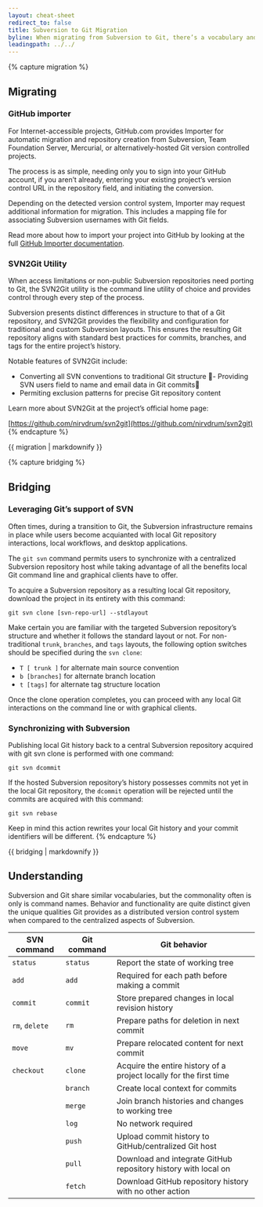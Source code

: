 ```yaml
---
layout: cheat-sheet
redirect_to: false
title: Subversion to Git Migration
byline: When migrating from Subversion to Git, there’s a vocabulary and command set to learn, in addition to the new capabilities only afforded by Git. This cheat sheet aims to help you in your transition between the classic Subversion technology and the modern use of Git with the GitHub collaboration platform.
leadingpath: ../../
---
```


{% capture migration %}
## Migrating


### GitHub importer

For Internet-accessible projects, GitHub.com provides Importer for automatic migration and repository creation from Subversion, Team Foundation Server, Mercurial, or alternatively-hosted Git version controlled projects.

The process is as simple, needing only you to sign into your GitHub account, if you aren’t already, entering your existing project’s version control URL in the repository field, and initiating the conversion.

Depending on the detected version control system, Importer may request additional information for migration. This includes a mapping file for associating Subversion usernames with Git fields.

Read more about how to import your project into GitHub by looking at the full [GitHub Importer documentation](https://help.github.com/articles/importing-a-repository-with-github-importer/).

### SVN2Git Utility

When access limitations or non-public Subversion repositories need porting to Git, the SVN2Git utility is the command line utility of choice and provides control through every step of the process.

Subversion presents distinct differences in structure to that of a Git repository, and SVN2Git provides the flexibility and configuration for traditional and custom Subversion layouts. This ensures the resulting Git repository aligns with standard best practices for commits, branches, and tags for the entire project’s history.

Notable features of SVN2Git include:

- Converting all SVN conventions to traditional Git structure
- Providing SVN users field to  name and email data in Git commits
- Permiting exclusion patterns for precise Git repository content

Learn more about SVN2Git at the project’s official home page:

[https://github.com/nirvdrum/svn2git](https://github.com/nirvdrum/svn2git)
{% endcapture %}

<div class="col-md-6 col-12">
{{ migration | markdownify }}
</div>

{% capture bridging %}
## Bridging

### Leveraging Git’s support of SVN

Often times, during a transition to Git, the Subversion infrastructure remains in place while users become acquianted with local Git repository interactions, local workflows, and desktop applications.

The `git svn` command permits users to synchronize with a centralized Subversion repository host while taking advantage of all the benefits local Git  command line and graphical clients have to offer.

To acquire a Subversion repository as a resulting local Git repository, download the project in its entirety with this command:

```
git svn clone [svn-repo-url] --stdlayout
```

Make certain you are familiar with the targeted Subversion repository’s structure and whether it follows the standard layout or not. For non-traditional `trunk`, `branches`, and `tags` layouts, the following option switches should be specified during the `svn clone`:

- `T [ trunk ]` for alternate main source convention
- `b [branches]` for alternate branch location
- `t [tags]` for alternate tag structure location

Once the clone operation completes, you can proceed with any local Git interactions on the command line or with graphical clients.

### Synchronizing with Subversion

Publishing local Git history back to a central Subversion repository acquired with git svn clone is performed with one command:

```
git svn dcommit
```

If the hosted Subversion repository’s history possesses commits not yet in the local Git repository,  the `dcommit` operation will be rejected until the commits are acquired with this command:

```
git svn rebase
```

Keep in mind this action rewrites your local Git history and your commit identifiers will be different.
{% endcapture %}

<div class="col-md-6 col-12">
{{ bridging | markdownify }}
</div>


## Understanding

Subversion and Git share similar vocabularies, but the commonality often is only is command names. Behavior and functionality are quite distinct given the unique qualities Git provides as a distributed version control system when compared to the centralized aspects of Subversion.


| SVN command     | Git command | Git behavior                                                          |
| ---             | ---         | ---                                                                   |
| `status`        | `status`    | Report the state of working tree                                      |
| `add`           | `add`       | Required for each path before making a commit                         |
| `commit`        | `commit`    | Store prepared changes in local revision history                      |
| `rm`, `delete`  | `rm`        | Prepare paths for deletion in next commit                             |
| `move`          | `mv`        | Prepare relocated content for next commit                             |
| `checkout`      | `clone`     | Acquire the entire history of a project locally for the first time    |
|                 | `branch`    | Create local context for commits                                      |
|                 | `merge`     | Join branch histories and changes to working tree                     |
|                 | `log`       | No network required                                                   |
|                 | `push`      | Upload commit history to GitHub/centralized Git host                  |
|                 | `pull`      | Download and integrate GitHub repository history with local on        |
|                 | `fetch`     | Download GitHub repository history with no other action               |
